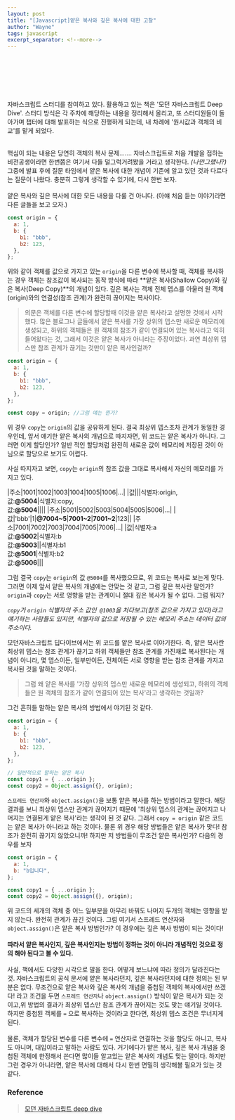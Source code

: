 ```yaml
---
layout: post
title: "[Javascript]얕은 복사와 깊은 복사에 대한 고찰"
author: "Wayne"
tags: javascript
excerpt_separator: <!--more-->
---
```


<span style="color:rgba(0,0,0,0)">얕은 복사와 깊은 복사 제대로 알고 있는걸까?</span>

<!--more-->

<br/><br/><br/>

자바스크립트 스터디를 참여하고 있다. 활용하고 있는 책은 '모던 자바스크립트 Deep Dive'. 스터디 방식은 각 주차에 해당하는 내용을 정리해서 올리고, 또 스터디원들이 돌아가며 챕터에 대해 발표하는 식으로 진행하게 되는데, 내 차례에 '원시값과 객체의 비교'를 맡게 되었다.
<br/><br/>

핵심이 되는 내용은 당연히 객체의 복사 문제....... 자바스크립트로 처음 개발을 접하는 비전공생이라면 한번쯤은 여기서 다들 덜그럭거려봤을 거라고 생각한다. <span  class="text_fade">_(나만그랬나?)_ </span>그중에 발표 후에 질문 타임에서 얕은 복사에 대한 개념이 기존에 알고 있던 것과 다르다는 질문이 나왔다. 충분히 그렇게 생각할 수 있기에, 다시 한번 보자.
<br/><br/>
얕은 복사와 깊은 복사에 대한 모든 내용을 다룰 건 아니다. (아얘 처음 듣는 이야기라면 다른 글들을 보고 오자.)

```js
const origin = {
  a: 1,
  b: {
    b1: "bbb",
    b2: 123,
  },
};
```

위와 같이 객체를 값으로 가지고 있는 `origin`을 다른 변수에 복사할 때, 객체를 복사하는 경우 객체는 참조값이 복사되는 동작 방식에 따라 **얕은 복사(Shallow Copy)와 깊은 복사(Deep Copy)**의 개념이 있다. 깊은 복사는 객체 전체 뎁스를 아울러 원 객체(origin)와의 연결성(참조 관계)가 완전히 끊어지는 복사이다.

> 의문은 객체를 다른 변수에 할당할때 이것을 얕은 복사라고 설명한 것에서 시작했다. 많은 블로그나 글들에서 얕은 복사를 가장 상위의 뎁스만 새로운 메모리에 생성되고, 하위의 객체들은 원 객체의 참조가 같이 연결되어 있는 복사라고 익히 들어왔다는 것, 그래서 이것은 얕은 복사가 아니라는 주장이었다. 과연 최상위 뎁스만 참조 관계가 끊기는 것만이 얕은 복사인걸까?

```js
const origin = {
  a: 1,
  b: {
    b1: "bbb",
    b2: 123,
  },
};

const copy = origin; //그럼 얘는 뭔가?
```

위 경우 `copy`는 `origin`의 값을 공유하게 된다. 결국 최상위 뎁스조차 관계가 동일한 경우인데, 앞서 얘기한 얕은 복사의 개념으로 따지자면, 위 코드는 얕은 복사가 아니다. 그러면 이게 할당인가? 일반 적인 할당처럼 완전히 새로운 값이 메모리에 저장된 것이 아님으로 할당으로 보기도 어렵다.

사실 따지자고 보면, `copy`는 `origin`의 참조 값을 그대로 복사해서 자신의 메모리를 가지고 있다.

|주소|1001|1002|1003|1004|1005|1006|...|
|값|||식별자:origin, <br/> 값:**@5004**|식별자:copy, <br/> 값:**@5004**||||
|주소|5001|5002|5003|5004|5005|5006|...|
|값|'bbb'|1|**@7004~5**|**7001~2**|**7001~2**|123||
|주소|7001|7002|7003|7004|7005|7006|...|
|값|식별자:a <br/>값:**@5002**|식별자:b <br/>값:**@5003**||식별자:b1 <br/>값:**@5001**|식별자:b2 <br/>값:**@5006**|||

그럼 결국 `copy`는 `origin`의 값 `@5004`를 복사했으므로, 위 코드는 복사로 보는게 맞다. 그러면 이제 앞서 얕은 복사의 개념에는 안맞는 것 같고, 그럼 깊은 복사란 말인가? `origin`과 `copy`는 서로 영향을 받는 관계이니 절대 깊은 복사가 될 수 없다. 그럼 뭐지?

<span class="text_fade">_`copy`가 `origin` 식별자의 주소 값인` @1003`을 처다보고(참조 값으로 가지고 있다)라고 얘기하는 사람들도 있지만, 식별자의 값으로 저장될 수 있는 메모리 주소는 데이터 값의 주소이다._
</span>

모던자바스크립트 딥다이브에서는 위 코드를 얕은 복사로 이야기한다. 즉, <span class="bg_highlight">
얕은 복사란 최상위 뎁스는 참조 관계가 끊기고 하위 객체들만 참조 관계를 가진채로 복사된다는 개념이 아니라, 몇 뎁스이든, 일부만이든, 전체이든 서로 영향을 받는 참조 관계를 가지고 복사된 것을 말하는 것이다. </span>

> 그럼 왜 얕은 복사를 '가장 상위의 뎁스만 새로운 메모리에 생성되고, 하위의 객체들은 원 객체의 참조가 같이 연결되어 있는 복사'라고 생각하는 것일까?

그건 흔히들 말하는 얕은 복사의 방법에서 야기된 것 같다.

```js
const origin = {
  a: 1,
  b: {
    b1: "bbb",
    b2: 123,
  },
};

// 일반적으로 말하는 얕은 복사
const copy1 = { ...origin };
const copy2 = Object.assign({}, origin);
```

`스프레드 연산자`와 `object.assign()`을 보통 얕은 복사를 하는 방법이라고 말한다. 해당 결과를 보니 최상위 뎁스만 관계가 끊어지기 때문에 '최상위 뎁스의 관계는 끊어지고 나머지는 연결된게 얕은 복사'라는 생각이 된 것 같다. 그래서 `copy = origin` 같은 코드는 얕은 복사가 아니라고 하는 것이다. 물론 위 경우 해당 방법들은 얕은 복사가 맞다! 참조가 완전히 끊기지 않았으니까! 하지만 저 방법들이 무조건 얕은 복사인가? 다음의 경우를 보자

```js
const origin = {
  a: 1,
  b: "b입니다",
};

const copy1 = { ...origin };
const copy2 = Object.assign({}, origin);
```

위 코드의 세개의 객체 중 어느 일부분을 아무리 바꿔도 나머지 두개의 객체는 영향을 받지 않는다. 완전히 관계가 끊긴 것이다. 그럼 여기서 스프레드 연산자와 `object.assign()`은 얕은 복사 방법인가? 이 경우에는 깊은 복사 방법이 되는 것이다!
<br/><br/>
**따라서 얕은 복사인지, 깊은 복사인지는 방법이 정하는 것이 아니라 개념적인 것으로 정의 해야 된다고 볼 수 있다.**
<br/><br/>
사실, 책에서도 다양한 시각으로 말을 한다. 어떻게 보느냐에 따라 정의가 달라진다는 것. 자바스크립트의 공식 문서에 얕은 복사라던지, 깊은 복사라던지에 대한 정의는 된 부분은 없다. 무조건으로 얕은 복사와 깊은 복사의 개념을 중첩된 객체의 복사에서만 쓰겠다! 라고 조건을 두면 `스프레드 연산자`나 `object.assign()` 방식이 얕은 복사가 되는 것이고,위 방법의 결과가 최상위 뎁스만 참조 관계가 끊어지는 것도 맞는 얘기일 것이다. 하지만 중첩된 객체를 `=` 으로 복사하는 것이라고 한다면, 최상위 뎁스 조건은 무너지게 된다.
<br/><br/>
물론, 객체가 할당된 변수를 다른 변수에 `=` 연산자로 연결하는 것을 할당도 아니고, 복사도 아니며, 대입이라고 말하는 사람도 있다. 거기에다가 얕은 복사, 깊은 복사 개념을 중첩된 객체에 한정해서 쓴다면 많이들 알고있는 얕은 복사의 개념도 맞는 말이다. 하지만 그런 경우가 아니라면, 얕은 복사에 대해서 다시 한번 면밀히 생각해볼 필요가 있는 것 같다.

### Reference

> [모던 자바스크립트 deep dive](https://wikibook.co.kr/mjs/)<br/>
